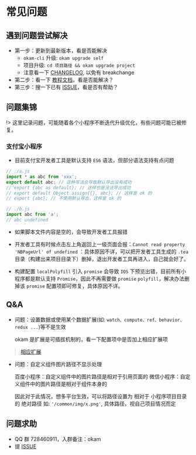 # 常见问题

## 遇到问题尝试解决

* 第一步：更新到最新版本，看是否能解决
    * `okam-cli` 升级: `okam upgrade self`
    * 项目升级: `cd 项目路径 && okam upgrade project`
    * 注意看一下 [CHANGELOG](https://github.com/ecomfe/okam/blob/master/CHANGELOG.md), 以免有 breakchange
* 第二步：看一下 [教程文档](https://ecomfe.github.io/okam/#/)，看是否能解决？
* 第三步：搜一下已有 [ISSUE](https://github.com/ecomfe/okam/issues/new)，看是否有帮助？

## 问题集锦

!> 这里记录问题，可能随着各个小程序不断迭代升级优化，有些问题可能已被修复。

### 支付宝小程序

* 目前支付宝开发者工具是默认支持 `ES6` 语法，但部分语法支持有点问题
```javascript
// ./a.js
import * as abc from 'xxx';
export default abc; // 这种写法会导致默认导出没有成功
// export {abc as default}; // 这样也是没法导出成功
// export default Object.assign{{}, abc}; // 这样是 ok 的
// export {abc}; // 不使用默认导出，这样是 ok 的
```

```javascript
// ./b.js
import abc from 'a';
// abc undefined
```

* 如果脚本文件内容是空的，会导致开发者工具报错

* 开发者工具有时候点击左上角返回上一级页面会报：`Cannot read property 'NBPageUrl' of undefined` ：具体原因不详，可以把开发者工具生成的 `.tea` 目录（构建出来项目目录下）删掉，退出开发者工具再进入，自己就会好了。

* 构建配置 `localPolyfill` 引入 `promise` 会导致 `IOS` 下预览出错，目前所有小程序都是默认支持 `Promise`，因此不再需要做 `promise` `polyfill`，解决办法删掉该 `promise` 配置项即可修复，具体原因不详。

## Q&A

* 问题：设置数据或使用某个数据扩展(如: `watch、compute、ref、behavior、redux ...`)等不是生效


    okam 是扩展是可插拔机制的，看一下配置项中是否加上相应扩展项

> [相应扩展](/build/index?id=framework)

* 问题：自定义组件图片路径不显示处理


    百度小程序：自定义组件中的图片路径是相对于引用页面的
    微信小程序：自定义组件中的图片路径是相对于组件本身的

    因此对于此情况，想多平台生效，可以将路径设置为 相对于 小程序项目目录的 绝对路径
    如: `'/common/img/x.png'`, 具体路径，视自己项目情况而定

## 问题求助

* QQ 群 728460911，入群备注：okam
* 提 [ISSUE](https://github.com/ecomfe/okam/issues/new)
